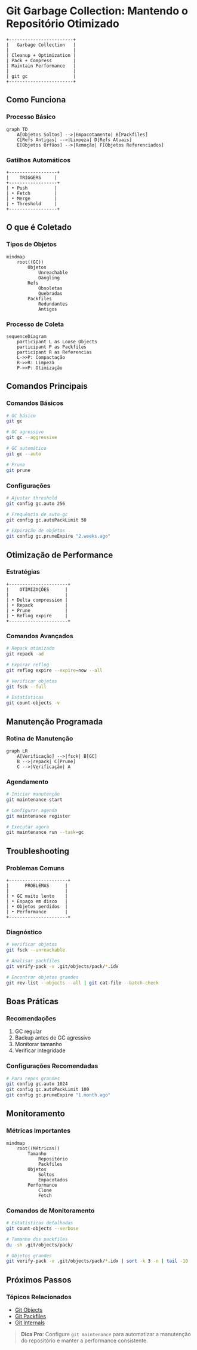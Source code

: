# Git Garbage Collection: Mantendo o Repositório Otimizado

```ascii
+------------------------+
|   Garbage Collection   |
|                        |
| Cleanup + Optimization |
| Pack + Compress        |
| Maintain Performance   |
|                        |
| git gc                 |
+------------------------+
```

## Como Funciona

### Processo Básico
```mermaid
graph TD
    A[Objetos Soltos] -->|Empacotamento| B[Packfiles]
    C[Refs Antigas] -->|Limpeza| D[Refs Atuais]
    E[Objetos Órfãos] -->|Remoção| F[Objetos Referenciados]
```

### Gatilhos Automáticos
```ascii
+------------------+
|    TRIGGERS     |
+------------------+
| • Push          |
| • Fetch         |
| • Merge         |
| • Threshold     |
+------------------+
```

## O que é Coletado

### Tipos de Objetos
```mermaid
mindmap
    root((GC))
        Objetos
            Unreachable
            Dangling
        Refs
            Obsoletas
            Quebradas
        Packfiles
            Redundantes
            Antigos
```

### Processo de Coleta
```mermaid
sequenceDiagram
    participant L as Loose Objects
    participant P as Packfiles
    participant R as Referencias
    L->>P: Compactação
    R->>R: Limpeza
    P->>P: Otimização
```

## Comandos Principais

### Comandos Básicos
```bash
# GC básico
git gc

# GC agressivo
git gc --aggressive

# GC automático
git gc --auto

# Prune
git prune
```

### Configurações
```bash
# Ajustar threshold
git config gc.auto 256

# Frequência de auto-gc
git config gc.autoPackLimit 50

# Expiração de objetos
git config gc.pruneExpire "2.weeks.ago"
```

## Otimização de Performance

### Estratégias
```ascii
+----------------------+
|    OTIMIZAÇÕES      |
|                     |
| • Delta compression |
| • Repack            |
| • Prune             |
| • Reflog expire     |
+----------------------+
```

### Comandos Avançados
```bash
# Repack otimizado
git repack -ad

# Expirar reflog
git reflog expire --expire=now --all

# Verificar objetos
git fsck --full

# Estatísticas
git count-objects -v
```

## Manutenção Programada

### Rotina de Manutenção
```mermaid
graph LR
    A[Verificação] -->|fsck| B[GC]
    B -->|repack| C[Prune]
    C -->|Verificação| A
```

### Agendamento
```bash
# Iniciar manutenção
git maintenance start

# Configurar agenda
git maintenance register

# Executar agora
git maintenance run --task=gc
```

## Troubleshooting

### Problemas Comuns
```ascii
+----------------------+
|      PROBLEMAS      |
|                     |
| • GC muito lento    |
| • Espaço em disco   |
| • Objetos perdidos  |
| • Performance       |
+----------------------+
```

### Diagnóstico
```bash
# Verificar objetos
git fsck --unreachable

# Analisar packfiles
git verify-pack -v .git/objects/pack/*.idx

# Encontrar objetos grandes
git rev-list --objects --all | git cat-file --batch-check
```

## Boas Práticas

### Recomendações
1. GC regular
2. Backup antes de GC agressivo
3. Monitorar tamanho
4. Verificar integridade

### Configurações Recomendadas
```bash
# Para repos grandes
git config gc.auto 1024
git config gc.autoPackLimit 100
git config gc.pruneExpire "1.month.ago"
```

## Monitoramento

### Métricas Importantes
```mermaid
mindmap
    root((Métricas))
        Tamanho
            Repositório
            Packfiles
        Objetos
            Soltos
            Empacotados
        Performance
            Clone
            Fetch
```

### Comandos de Monitoramento
```bash
# Estatísticas detalhadas
git count-objects --verbose

# Tamanho dos packfiles
du -sh .git/objects/pack/

# Objetos grandes
git verify-pack -v .git/objects/pack/*.idx | sort -k 3 -n | tail -10
```

## Próximos Passos

### Tópicos Relacionados
- [Git Objects](git-objects.md)
- [Git Packfiles](git-packfiles.md)
- [Git Internals](git-internals.md)

> **Dica Pro**: Configure `git maintenance` para automatizar a manutenção do repositório e manter a performance consistente.